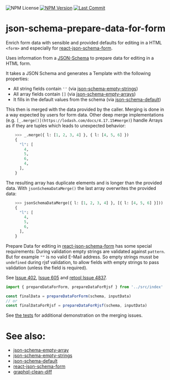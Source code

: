 ![NPM License](https://img.shields.io/npm/l/json-schema-prepare-data-for-form)
[![NPM Version](https://img.shields.io/npm/v/json-schema-prepare-data-for-form)](https://www.npmjs.com/package/json-schema-prepare-data-for-form)
[![Last Commit](https://img.shields.io/github/last-commit/mdornseif/json-schema-prepare-data-for-form)](https://github.com/mdornseif/json-schema-prepare-data-for-form)

# json-schema-prepare-data-for-form

Enrich form data with sensible and provided defaults for editing in a HTML `<form>` and especially for [react-json-schema-form](https://github.com/rjsf-team/react-jsonschema-form).

Uses information from a [JSON-Schema](https://json-schema.org) to prepare data for editing in a HTML form.

It takes a JSON Schema and generates a Template with the following properties:

- All string fields contain `''` (via [json-schema-empty-strings](https://www.npmjs.com/package/json-schema-empty-strings))
- All array fields contain `[]` (via [json-schema-empty-arrays](https://www.npmjs.com/package/json-schema-empty-arrays))
- It fills in the default values from the schema (via [json-schema-default](https://www.npmjs.com/package/json-schema-default))

This then is merged with the data provided by the caller. Merging is done in a way expected by users for form data.
Other deep merge implementations (e.g. `[_.merge()](https://lodash.com/docs/4.17.15#merge)`) handle Arrays as if they are tuples which leads to unexpected behavior:

```py
    >>> _.merge({ l: [1, 2, 3, 4] }, { l: [4, 5, 6] })
    {
      "l": [
        4,
        5,
        6,
        4,
      ],
    }
```

The resulting array has duplicate elements and is longer than the provided data.
With `jsonSchemaDataMerge()` the last array overwrites the provided data:

```py
    >>> jsonSchemaDataMerge({ l: [1, 2, 3, 4] }, [{ l: [4, 5, 6] }]))
    {
      "l": [
        4,
        5,
        6,
      ],
    }
```

Prepare Data for editing in [react-json-schema-form](https://github.com/rjsf-team/react-jsonschema-form)
has some special requirements:
During validation empty strings are validated against `pattern`.
But for example `""` is no valid E-Mail address.
So empty strings musst be `undefined` during rjsf validation,
to allow fields with empty strings to pass validation (unless the field is required).

See [Issue 402](https://github.com/rjsf-team/react-jsonschema-form/issues/402),
[Issue 605](https://github.com/rjsf-team/react-jsonschema-form/issues/605) and
[retool Issue 4837](https://community.retool.com/t/json-schema-form-ui-emptyvalue-issues/4837).

```js
import { prepareDataForForm, prepareDataForRjsf } from '../src/index'

const finalData = prepareDataForForm(schema, inputData)
// or
const finalDataForRjsf = prepareDataForRjsf(schema, inputData)
```

See [the tests](https://github.com/mdornseif/json-schema-prepare-data-for-form/blob/main/test/index.test.ts)
for additional demonstration on the merging issues.

# See also:

- [json-schema-empty-array](https://www.npmjs.com/package/json-schema-empty-array)
- [json-schema-empty-strings](https://www.npmjs.com/package/json-schema-empty-strings)
- [json-schema-default](https://www.npmjs.com/package/json-schema-default)
- [react-json-schema-form](https://github.com/rjsf-team/react-jsonschema-form)
- [graphql-clean-diff](https://www.npmjs.com/package/graphql-clean-diff)
